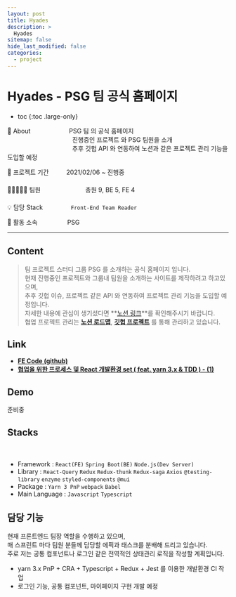 ```yaml
---
layout: post
title: Hyades
description: >
  Hyades
sitemap: false
hide_last_modified: false
categories:
  - project
---
```


# Hyades - PSG 팀 공식 홈페이지

<style>

#modalLayer {
  z-index: 500;
  position: fixed;
  background: rgba(0, 0, 0, 0.8);
  width: 100%;
  height: 100%;
  top: 0;
  left: 0;
}

.modalBox {
  width: 81%;
  height: auto;
  position: relative;
  text-align: center;
  left: 7.5%;
  top: 0;
  position: sticky;
  margin: 0;
  margin-top: 1.5%
}

.modalImg {
  display: block;
}

.btnBox {
  position: relative;
  left: 7.5%;
  width: 81%;
  height: auto;
}

#closeButton {
  display: block;
  float: right;
}

#closeButton:hover {
  cursor: pointer;
}

.slickImg:hover {
  cursor: -webkit-zoom-in;
}

.modalImg:hover {
  cursor: grabbing;
}

</style>

<script>
  $(document).ready(function() {
    $('.main_center').slick({
      autoplay : true, /*자동으로 슬라이딩됨*/
      dots : true, /* 하단 점 버튼 */
      speed : 700, /* 이미지가 슬라이딩시 걸리는 시간 */
      infinite : true,
      autoplaySpeed : 5000, /* 이미지가 다른 이미지로 넘어 갈때의 텀 */
      arrows : true,
      slidesToShow : 1,
      slidesToScroll : 1,
      touchMove : false, /* 마우스 클릭으로 끌어서 슬라이딩 가능여부 */
      nextArrows : true, /* 넥스트버튼 */
      prevArrows : true,
      arrow : true, /*false면 좌우 버튼 없음, true면 좌우 버튼 보임*/
      fade : false
    });
  });

  function modal () {
    const modLayerElem = document.querySelector("#modalLayer");
    const modBox = document.querySelector(".modalBox");
    const modImg = document.querySelector(".modalImg");
    modLayerElem.style.display = "block";

    $(function(){
      $('.modalBox').slick({
      autoplay : false, /*자동으로 슬라이딩됨*/
      dots : true, /* 하단 점 버튼 */
      speed : 700, /* 이미지가 슬라이딩시 걸리는 시간 */
      infinite : true,
      autoplaySpeed : 5000, /* 이미지가 다른 이미지로 넘어 갈때의 텀 */
      arrows : true,
      slidesToShow : 1,
      slidesToScroll : 1,
      touchMove : true, /* 마우스 클릭으로 끌어서 슬라이딩 가능여부 */
      nextArrows : true, /* 넥스트버튼 */
      prevArrows : true,
      arrow : true, /*false면 좌우 버튼 없음, true면 좌우 버튼 보임*/
      fade : false
      });
    });
  };

  function modClose () {
    const modLayerElem = document.querySelector("#modalLayer");
    modLayerElem.style.display = "none";
  }
</script>

- toc
{:toc .large-only}

🔎 About 　　　　　　PSG 팀 의 공식 홈페이지  \
　　　　　　　　　　 &nbsp;진행중인 프로젝트 와 PSG 팀원을 소개 \
　　　　　　　　　　 &nbsp;추후 깃헙 API 와 연동하여 노션과 같은 프로젝트 관리 기능을 도입할 예정

📅 프로젝트 기간 　　 &nbsp;2021/02/06 ~ 진행중 \
　 \
👨🏽‍🤝‍👨🏻 팀원　　　　　　　 총원 9, BE 5, FE 4 \
　 \
💡 담당 Stack 　　　　&nbsp;`Front-End Team Reader`

🏢 활동 소속　　　　 &nbsp; PSG

---

<div class="main_center">

</div>

## Content

> 팀 프로젝트 스터디 그룹 PSG 를 소개하는 공식 홈페이지 입니다. \
> 현재 진행중인 프로젝트와 그룹내 팀원을 소개하는 사이트를 제작하려고 하고있으며,  \
> 추후 깃헙 이슈, 프로젝트 같은 API 와 연동하여 프로젝트 관리 기능을 도입할 예정입니다.  \
> 자세한 내용에 관심이 생기셨다면 **[노션 링크](https://www.notion.so/The-Hyades-Project-def28feb04af4ae3978ef52278c35b87)**를 확인해주시기 바랍니다.  \
> 협업 프로젝트 관리는 **[노션 로드맵](https://www.notion.so/6f5d36f3014c4220964e72cbbde9b030?v=f08a307ea4fa44adb9dc9ae9b17239db)**, **[깃헙 프로젝트](https://github.com/psgstellar/Hyades/projects/1)** 를 통해 관리하고 있습니다.

## Link

- **[FE Code (github)](https://github.com/psgstellar/Hyades/tree/fe)**
- **[협업을 위한 프로세스 및 React 개발환경 set ( feat. yarn 3.x & TDD ) - (1)](https://boulder-grouse-005.notion.site/React-set-feat-yarn-3-x-TDD-1-154d828368044688b0b19ae7b2177eaa)**

## Demo

준비중

## Stacks
　　　　　　　　　　　
- Framework : `React(FE)` `Spring Boot(BE)` `Node.js(Dev Server)`
- Library : `React-Query` `Redux` `Redux-thunk` `Redux-saga` `Axios` `@testing-library` `enzyme` `styled-components` `@mui`
- Package : `Yarn 3 PnP` `webpack` `Babel`
- Main Language : `Javascript` `Typescript`

## 담당 기능

현재 프론트엔드 팀장 역할을 수행하고 있으며, \
매 스프린트 마다 팀원 분들께 담당할 에픽과 태스크를 분배해 드리고 있습니다. \
주로 저는 공통 컴포넌트나 로그인 같은 전역적인 상태관리 로직을 작성할 계획입니다.

- yarn 3.x PnP + CRA + Typescript + Redux + Jest 를 이용한 개발환경 CI 작업
- 로그인 기능, 공통 컴포넌트, 마이페이지 구현 개발 예정

<div id="modalLayer" style="display: none">
<div>
